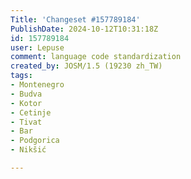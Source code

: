 ```yaml
---
Title: 'Changeset #157789184'
PublishDate: 2024-10-12T10:31:18Z
id: 157789184
user: Lepuse
comment: language code standardization
created_by: JOSM/1.5 (19230 zh_TW)
tags:
- Montenegro
- Budva
- Kotor
- Cetinje
- Tivat
- Bar
- Podgorica
- Nikšić

---
```

